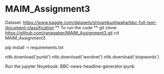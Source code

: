 # MAIM_Assignment3
Dataset: https://www.kaggle.com/datasets/shivamkushwaha/bbc-full-text-document-classification
** To run the code **
git clone https://github.com/ranagaber/MAIM_Assignment3.git
cd MAIM_Assignment3

pip install -r requirements.txt

nltk.download('punkt')
nltk.download('wordnet')
nltk.download('stopwords')

Run the jupyter Noyebook: BBC-news-headline-generator.ipynb

